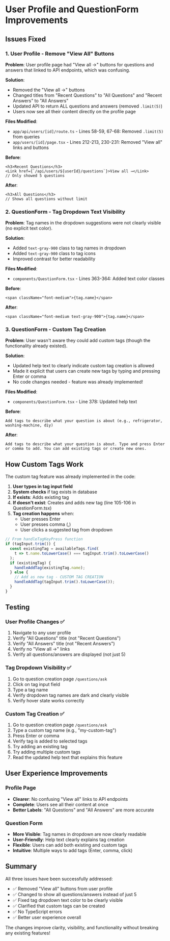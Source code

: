 # User Profile and QuestionForm Improvements

## Issues Fixed

### 1. User Profile - Remove "View All" Buttons
**Problem**: User profile page had "View all →" buttons for questions and answers that linked to API endpoints, which was confusing.

**Solution**: 
- Removed the "View all →" buttons
- Changed titles from "Recent Questions" to "All Questions" and "Recent Answers" to "All Answers"
- Updated API to return ALL questions and answers (removed `.limit(5)`)
- Users now see all their content directly on the profile page

**Files Modified**:
- `app/api/users/[id]/route.ts` - Lines 58-59, 67-68: Removed `.limit(5)` from queries
- `app/users/[id]/page.tsx` - Lines 212-213, 230-231: Removed "View all" links and buttons

**Before**:
```tsx
<h3>Recent Questions</h3>
<Link href={`/api/users/${userId}/questions`}>View all →</Link>
// Only showed 5 questions
```

**After**:
```tsx
<h3>All Questions</h3>
// Shows all questions without limit
```

### 2. QuestionForm - Tag Dropdown Text Visibility
**Problem**: Tag names in the dropdown suggestions were not clearly visible (no explicit text color).

**Solution**: 
- Added `text-gray-900` class to tag names in dropdown
- Added `text-gray-900` class to tag icons
- Improved contrast for better readability

**Files Modified**:
- `components/QuestionForm.tsx` - Lines 363-364: Added text color classes

**Before**:
```tsx
<span className="font-medium">{tag.name}</span>
```

**After**:
```tsx
<span className="font-medium text-gray-900">{tag.name}</span>
```

### 3. QuestionForm - Custom Tag Creation
**Problem**: User wasn't aware they could add custom tags (though the functionality already existed).

**Solution**: 
- Updated help text to clearly indicate custom tag creation is allowed
- Made it explicit that users can create new tags by typing and pressing Enter or comma
- No code changes needed - feature was already implemented!

**Files Modified**:
- `components/QuestionForm.tsx` - Line 378: Updated help text

**Before**:
```
Add tags to describe what your question is about (e.g., refrigerator, washing-machine, diy)
```

**After**:
```
Add tags to describe what your question is about. Type and press Enter or comma to add. You can add existing tags or create new ones.
```

## How Custom Tags Work

The custom tag feature was already implemented in the code:

1. **User types in tag input field**
2. **System checks** if tag exists in database
3. **If exists**: Adds existing tag
4. **If doesn't exist**: Creates and adds new tag (line 105-106 in QuestionForm.tsx)
5. **Tag creation happens** when:
   - User presses Enter
   - User presses comma (,)
   - User clicks a suggested tag from dropdown

```typescript
// From handleTagKeyPress function
if (tagInput.trim()) {
  const existingTag = availableTags.find(
    t => t.name.toLowerCase() === tagInput.trim().toLowerCase()
  );
  if (existingTag) {
    handleAddTag(existingTag.name);
  } else {
    // Add as new tag - CUSTOM TAG CREATION
    handleAddTag(tagInput.trim().toLowerCase());
  }
}
```

## Testing

### User Profile Changes ✅
1. Navigate to any user profile
2. Verify "All Questions" title (not "Recent Questions")
3. Verify "All Answers" title (not "Recent Answers")
4. Verify no "View all →" links
5. Verify all questions/answers are displayed (not just 5)

### Tag Dropdown Visibility ✅
1. Go to question creation page `/questions/ask`
2. Click on tag input field
3. Type a tag name
4. Verify dropdown tag names are dark and clearly visible
5. Verify hover state works correctly

### Custom Tag Creation ✅
1. Go to question creation page `/questions/ask`
2. Type a custom tag name (e.g., "my-custom-tag")
3. Press Enter or comma
4. Verify tag is added to selected tags
5. Try adding an existing tag
6. Try adding multiple custom tags
7. Read the updated help text that explains this feature

## User Experience Improvements

### Profile Page
- **Clearer**: No confusing "View all" links to API endpoints
- **Complete**: Users see all their content at once
- **Better Labels**: "All Questions" and "All Answers" are more accurate

### Question Form
- **More Visible**: Tag names in dropdown are now clearly readable
- **User-Friendly**: Help text clearly explains tag creation
- **Flexible**: Users can add both existing and custom tags
- **Intuitive**: Multiple ways to add tags (Enter, comma, click)

## Summary

All three issues have been successfully addressed:
- ✅ Removed "View all" buttons from user profile
- ✅ Changed to show all questions/answers instead of just 5
- ✅ Fixed tag dropdown text color to be clearly visible
- ✅ Clarified that custom tags can be created
- ✅ No TypeScript errors
- ✅ Better user experience overall

The changes improve clarity, visibility, and functionality without breaking any existing features!
